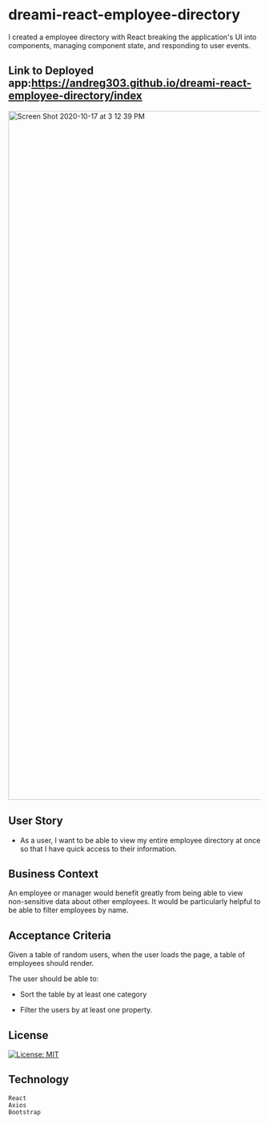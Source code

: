 # dreami-react-employee-directory

I created a employee directory with React breaking the application's UI into components, managing component state, and responding to user events.

## Link to Deployed app:https://andreg303.github.io/dreami-react-employee-directory/index

<img width="1374" alt="Screen Shot 2020-10-17 at 3 12 39 PM" src="https://user-images.githubusercontent.com/65183415/96354428-74bd6580-108b-11eb-9fc9-fa18a07b8f6e.png">


## User Story

* As a user, I want to be able to view my entire employee directory at once so that I have quick access to their information.

## Business Context

An employee or manager would benefit greatly from being able to view non-sensitive data about other employees. It would be particularly helpful to be able to filter employees by name.

## Acceptance Criteria

Given a table of random users, when the user loads the page, a table of employees should render. 

The user should be able to:

  * Sort the table by at least one category

  * Filter the users by at least one property.

## License 
[![License: MIT](https://img.shields.io/badge/License-MIT-yellow.svg)](https://opensource.org/licenses/MIT)

## Technology
```
React
Axios
Bootstrap
```